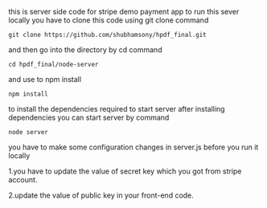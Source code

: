 this is server side code for stripe demo payment app
to run this sever locally you have to clone this code using 
git clone command 

```git clone https://github.com/shubhamsony/hpdf_final.git```

and then go into the directory by cd command 

```cd hpdf_final/node-server```

and use to npm install 

```npm install```

to install the dependencies required to start server 
after installing dependencies you can start server by command

```node server```

you have to make some configuration changes in server.js before you run it locally 

1.you have to update the value of secret key which you got from stripe account.

2.update the value of public key in your front-end code.

